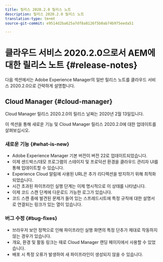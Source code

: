 ```yaml
---
title: 릴리스 2020.2.0 릴리스 노트
description: 릴리스 2020.2.0 릴리스 노트
translation-type: tm+mt
source-git-commit: e9514d2ba625a7df8a8126f5b0ab74b975eeda51

---
```



# 클라우드 서비스 2020.2.0으로서 AEM에 대한 릴리스 노트 {#release-notes}

다음 섹션에서는 Adobe Experience Manager의 일반 릴리스 노트를 클라우드 서비스 2020.2.0으로 간략하게 설명합니다.

## Cloud Manager {#cloud-manager}

Cloud Manager 릴리스 2020.2.0의 릴리스 날짜는 2020년 2월 13일입니다.

이 섹션을 통해 새로운 기능 및 Cloud Manager 릴리스 2020.2.0에 대한 업데이트를 살펴보십시오.

### 새로운 기능 {#what-is-new}

* Adobe Experience Manager 기본 버전이 버전 22로 업데이트되었습니다.
* 이제 샌드박스/데모 프로그램의 스테이지 및 프로덕션 환경을 클라우드 관리자 UI를 통해 업데이트할 수 있습니다.
* Experience Cloud 알림에 사용된 URL은 추가 리디렉션을 방지하기 위해 최적화되었습니다.
* 시간 초과된 파이프라인 실행 단계는 이제 명시적으로 이 상태를 나타냅니다.
* 이제 코드 스캔 단계에 다운로드 가능한 로그가 있습니다.
* 코드 스캔 중에 발견된 문제가 들어 있는 스프레드시트에 특정 규칙에 대한 설명서로 연결되는 링크가 있는 열이 있습니다.

### 버그 수정 {#bug-fixes}

* 브라우저 보안 정책으로 인해 파이프라인 실행 화면의 특정 단추가 제대로 작동하지 않는 경우가 있습니다.
* 개요, 환경 및 활동 링크는 때로 Cloud Manager 랜딩 페이지에서 사용할 수 있었습니다.
* 배포 시 특정 오류가 발생하여 새 파이프라인이 생성되지 않을 수 있습니다.